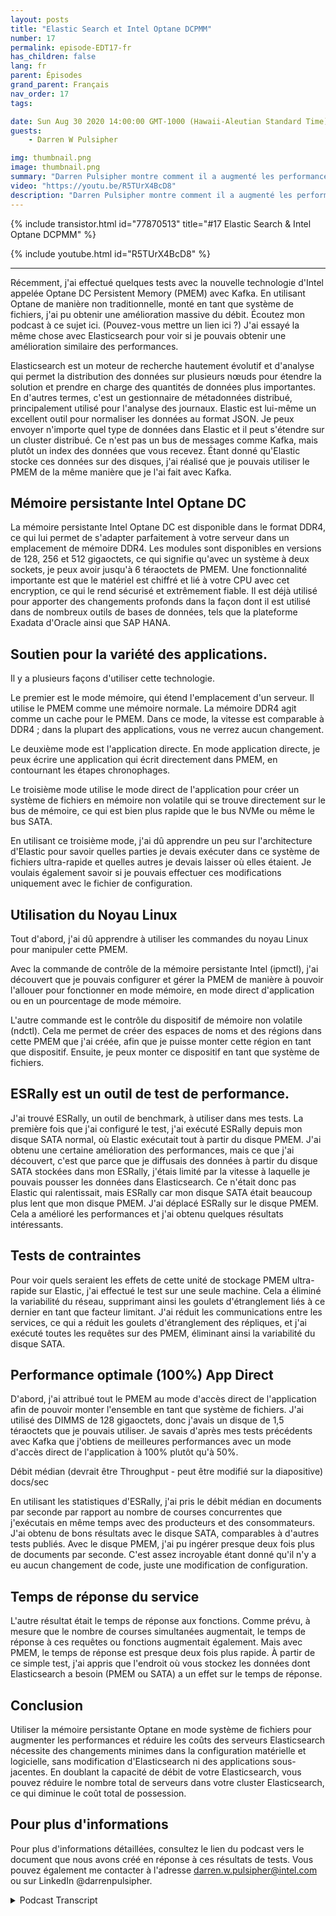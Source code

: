 ```yaml
---
layout: posts
title: "Elastic Search et Intel Optane DCPMM"
number: 17
permalink: episode-EDT17-fr
has_children: false
lang: fr
parent: Épisodes
grand_parent: Français
nav_order: 17
tags:

date: Sun Aug 30 2020 14:00:00 GMT-1000 (Hawaii-Aleutian Standard Time)
guests:
    - Darren W Pulsipher

img: thumbnail.png
image: thumbnail.png
summary: "Darren Pulsipher montre comment il a augmenté les performances d'Elasticsearch en utilisant la mémoire persistante Intel Optane en mode 100% d'application directe. Ses tests montrent une augmentation incroyable des performances de 2 fois. En doublant la capacité de débit, vous pouvez considérablement réduire le nombre de serveurs dans votre cluster Elasticsearch."
video: "https://youtu.be/R5TUrX4BcD8"
description: "Darren Pulsipher montre comment il a augmenté les performances d'Elasticsearch en utilisant la mémoire persistante Intel Optane en mode 100% d'application directe. Ses tests montrent une augmentation incroyable des performances de 2 fois. En doublant la capacité de débit, vous pouvez considérablement réduire le nombre de serveurs dans votre cluster Elasticsearch."
---
```


<div>
{% include transistor.html id="77870513" title="#17 Elastic Search & Intel Optane DCPMM" %}

{% include youtube.html id="R5TUrX4BcD8" %}
</div>

---

Récemment, j'ai effectué quelques tests avec la nouvelle technologie d'Intel appelée Optane DC Persistent Memory (PMEM) avec Kafka. En utilisant Optane de manière non traditionnelle, monté en tant que système de fichiers, j'ai pu obtenir une amélioration massive du débit. Écoutez mon podcast à ce sujet ici. (Pouvez-vous mettre un lien ici ?) J'ai essayé la même chose avec Elasticsearch pour voir si je pouvais obtenir une amélioration similaire des performances.

Elasticsearch est un moteur de recherche hautement évolutif et d'analyse qui permet la distribution des données sur plusieurs nœuds pour étendre la solution et prendre en charge des quantités de données plus importantes. En d'autres termes, c'est un gestionnaire de métadonnées distribué, principalement utilisé pour l'analyse des journaux. Elastic est lui-même un excellent outil pour normaliser les données au format JSON. Je peux envoyer n'importe quel type de données dans Elastic et il peut s'étendre sur un cluster distribué. Ce n'est pas un bus de messages comme Kafka, mais plutôt un index des données que vous recevez. Étant donné qu'Elastic stocke ces données sur des disques, j'ai réalisé que je pouvais utiliser le PMEM de la même manière que je l'ai fait avec Kafka.

## Mémoire persistante Intel Optane DC

La mémoire persistante Intel Optane DC est disponible dans le format DDR4, ce qui lui permet de s'adapter parfaitement à votre serveur dans un emplacement de mémoire DDR4. Les modules sont disponibles en versions de 128, 256 et 512 gigaoctets, ce qui signifie qu'avec un système à deux sockets, je peux avoir jusqu'à 6 téraoctets de PMEM. Une fonctionnalité importante est que le matériel est chiffré et lié à votre CPU avec cet encryption, ce qui le rend sécurisé et extrêmement fiable. Il est déjà utilisé pour apporter des changements profonds dans la façon dont il est utilisé dans de nombreux outils de bases de données, tels que la plateforme Exadata d'Oracle ainsi que SAP HANA.

## Soutien pour la variété des applications.

Il y a plusieurs façons d'utiliser cette technologie.

Le premier est le mode mémoire, qui étend l'emplacement d'un serveur. Il utilise le PMEM comme une mémoire normale. La mémoire DDR4 agit comme un cache pour le PMEM. Dans ce mode, la vitesse est comparable à DDR4 ; dans la plupart des applications, vous ne verrez aucun changement.

Le deuxième mode est l'application directe. En mode application directe, je peux écrire une application qui écrit directement dans PMEM, en contournant les étapes chronophages.

Le troisième mode utilise le mode direct de l'application pour créer un système de fichiers en mémoire non volatile qui se trouve directement sur le bus de mémoire, ce qui est bien plus rapide que le bus NVMe ou même le bus SATA.

En utilisant ce troisième mode, j'ai dû apprendre un peu sur l'architecture d'Elastic pour savoir quelles parties je devais exécuter dans ce système de fichiers ultra-rapide et quelles autres je devais laisser où elles étaient. Je voulais également savoir si je pouvais effectuer ces modifications uniquement avec le fichier de configuration.

## Utilisation du Noyau Linux

Tout d'abord, j'ai dû apprendre à utiliser les commandes du noyau Linux pour manipuler cette PMEM.

Avec la commande de contrôle de la mémoire persistante Intel (ipmctl), j'ai découvert que je pouvais configurer et gérer la PMEM de manière à pouvoir l'allouer pour fonctionner en mode mémoire, en mode direct d'application ou en un pourcentage de mode mémoire.

L'autre commande est le contrôle du dispositif de mémoire non volatile (ndctl). Cela me permet de créer des espaces de noms et des régions dans cette PMEM que j'ai créée, afin que je puisse monter cette région en tant que dispositif. Ensuite, je peux monter ce dispositif en tant que système de fichiers.

## ESRally est un outil de test de performance.

J'ai trouvé ESRally, un outil de benchmark, à utiliser dans mes tests. La première fois que j'ai configuré le test, j'ai exécuté ESRally depuis mon disque SATA normal, où Elastic exécutait tout à partir du disque PMEM. J'ai obtenu une certaine amélioration des performances, mais ce que j'ai découvert, c'est que parce que je diffusais des données à partir du disque SATA stockées dans mon ESRally, j'étais limité par la vitesse à laquelle je pouvais pousser les données dans Elasticsearch. Ce n'était donc pas Elastic qui ralentissait, mais ESRally car mon disque SATA était beaucoup plus lent que mon disque PMEM. J'ai déplacé ESRally sur le disque PMEM. Cela a amélioré les performances et j'ai obtenu quelques résultats intéressants.

## Tests de contraintes

Pour voir quels seraient les effets de cette unité de stockage PMEM ultra-rapide sur Elastic, j'ai effectué le test sur une seule machine. Cela a éliminé la variabilité du réseau, supprimant ainsi les goulets d'étranglement liés à ce dernier en tant que facteur limitant. J'ai réduit les communications entre les services, ce qui a réduit les goulets d'étranglement des répliques, et j'ai exécuté toutes les requêtes sur des PMEM, éliminant ainsi la variabilité du disque SATA.

## Performance optimale (100%) App Direct

D'abord, j'ai attribué tout le PMEM au mode d'accès direct de l'application afin de pouvoir monter l'ensemble en tant que système de fichiers. J'ai utilisé des DIMMS de 128 gigaoctets, donc j'avais un disque de 1,5 téraoctets que je pouvais utiliser. Je savais d'après mes tests précédents avec Kafka que j'obtiens de meilleures performances avec un mode d'accès direct de l'application à 100% plutôt qu'à 50%.

Débit médian (devrait être Throughput - peut être modifié sur la diapositive) docs/sec

En utilisant les statistiques d'ESRally, j'ai pris le débit médian en documents par seconde par rapport au nombre de courses concurrentes que j'exécutais en même temps avec des producteurs et des consommateurs. J'ai obtenu de bons résultats avec le disque SATA, comparables à d'autres tests publiés. Avec le disque PMEM, j'ai pu ingérer presque deux fois plus de documents par seconde. C'est assez incroyable étant donné qu'il n'y a eu aucun changement de code, juste une modification de configuration.

## Temps de réponse du service

L'autre résultat était le temps de réponse aux fonctions. Comme prévu, à mesure que le nombre de courses simultanées augmentait, le temps de réponse à ces requêtes ou fonctions augmentait également. Mais avec PMEM, le temps de réponse est presque deux fois plus rapide. À partir de ce simple test, j'ai appris que l'endroit où vous stockez les données dont Elasticsearch a besoin (PMEM ou SATA) a un effet sur le temps de réponse.

## Conclusion

Utiliser la mémoire persistante Optane en mode système de fichiers pour augmenter les performances et réduire les coûts des serveurs Elasticsearch nécessite des changements minimes dans la configuration matérielle et logicielle, sans modification d'Elasticsearch ni des applications sous-jacentes. En doublant la capacité de débit de votre Elasticsearch, vous pouvez réduire le nombre total de serveurs dans votre cluster Elasticsearch, ce qui diminue le coût total de possession.

## Pour plus d'informations

Pour plus d'informations détaillées, consultez le lien du podcast vers le document que nous avons créé en réponse à ces résultats de tests. Vous pouvez également me contacter à l'adresse darren.w.pulsipher@intel.com ou sur LinkedIn @darrenpulsipher.



<details>
<summary> Podcast Transcript </summary>

<p></p>

</details>
